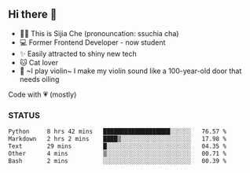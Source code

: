 ## Hi there 👋

- 🙋‍♀️ This is Sijia Che (pronouncation: ssuchia cha)
- 💻 Former Frontend Developer - now student
- ✨ Easily attracted to shiny new tech
- 🐱 Cat lover
- 🌟 ~I play violin~ I make my violin sound like a 100-year-old door that needs oiling

Code with 💗 (mostly)

### STATUS
<!--START_SECTION:waka-->

```txt
Python     8 hrs 42 mins   ███████████████████░░░░░░   76.57 %
Markdown   2 hrs 2 mins    ████▒░░░░░░░░░░░░░░░░░░░░   17.98 %
Text       29 mins         █░░░░░░░░░░░░░░░░░░░░░░░░   04.35 %
Other      4 mins          ▒░░░░░░░░░░░░░░░░░░░░░░░░   00.71 %
Bash       2 mins          ░░░░░░░░░░░░░░░░░░░░░░░░░   00.39 %
```

<!--END_SECTION:waka-->
